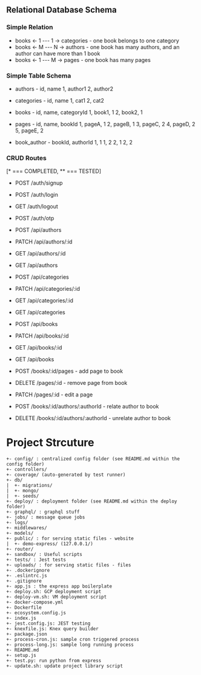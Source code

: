 ## Relational Database Schema

### Simple Relation
 * books <- 1 --- 1 -> categories - one book belongs to one category
 * books <- M --- N -> authors - one book has many authors, and an author can have more than 1 book
 * books <- 1 --- M -> pages - one book has many pages

### Simple Table Schema
 * authors - id, name
 1, author1
 2, author2

 * categories - id, name
 1, cat1
 2, cat2

 * books - id, name, categoryId
 1, book1, 1
 2, book2, 1

 * pages - id, name, bookId
 1, pageA, 1
 2, pageB, 1
 3, pageC, 2
 4, pageD, 2
 5, pageE, 2

 * book_author - bookId, authorId
 1, 1
 1, 2
 2, 1
 2, 2


### CRUD Routes
[* === COMPLETED, ** === TESTED]
* POST /auth/signup
* POST /auth/login
* GET /auth/logout
* POST /auth/otp

* POST /api/authors
* PATCH /api/authors/:id
* GET /api/authors/:id
* GET /api/authors

* POST /api/categories
* PATCH /api/categories/:id
* GET /api/categories/:id
* GET /api/categories

* POST /api/books
* PATCH /api/books/:id
* GET /api/books/:id
* GET /api/books

* POST /books/:id/pages - add page to book
* DELETE /pages/:id - remove page from book
* PATCH /pages/:id - edit a page

* POST /books/:id/authors/:authorId - relate author to book
* DELETE /books/:id/authors/:authorId - unrelate author to book

# Project Strcuture

```
+- config/ : centralized config folder (see README.md within the config folder)
+- controllers/
+- coverage/ (auto-generated by test runner)
+- db/
|  +- migrations/
|  +- mongo/
|  +- seeds/
+- deploy/ : deployment folder (see README.md within the deploy folder)
+- graphql/ : graphql stuff
+- jobs/ : message queue jobs
+- logs/
+- middlewares/
+- models/
+- public/ : for serving static files - website
|  +- demo-express/ (127.0.0.1/)
+- router/
+- sandbox/ : Useful scripts
+- tests/ : Jest tests
+- uploads/ : for serving static files - files
+- .dockerignore
+- .eslintrc.js
+- .gitignore
+- app.js : the express app boilerplate
+- deploy.sh: GCP deployment script
+- deploy-vm.sh: VM deployment script
+- docker-compose.yml
+- Dockerfile
+- ecosystem.config.js
+- index.js
+- jest.config.js: JEST testing
+- knexfile.js: Knex query builder
+- package.json
+- process-cron.js: sample cron triggered process
+- process-long.js: sample long running process
+- README.md
+- setup.js
+- test.py: run python from express
+- update.sh: update project library script

```